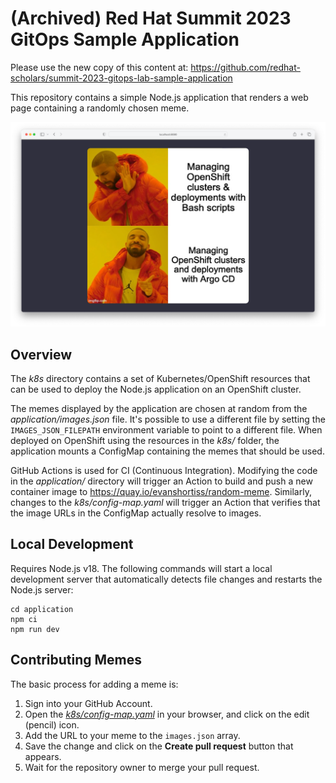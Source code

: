 # (Archived) Red Hat Summit 2023 GitOps Sample Application

Please use the new copy of this content at: https://github.com/redhat-scholars/summit-2023-gitops-lab-sample-application

This repository contains a simple Node.js application that renders a web page
containing a randomly chosen meme.

![alt text](https://github.com/evanshortiss/rht-summit-2023-sample-application/blob/main/screenshot.png?raw=true)

## Overview

The *k8s* directory contains a set of Kubernetes/OpenShift resources that can be used
to deploy the Node.js application on an OpenShift cluster.

The memes displayed by the application are chosen at random from the
*application/images.json* file. It's possible to use a different file by setting
the `IMAGES_JSON_FILEPATH` environment variable to point to a different file.
When deployed on OpenShift using the resources in the *k8s/* folder, the
application mounts a ConfigMap containing the memes that should be used.

GitHub Actions is used for CI (Continuous Integration). Modifying the code in
the *application/* directory will trigger an Action to build and push a new
container image to https://quay.io/evanshortiss/random-meme. Similarly, changes
to the *k8s/config-map.yaml* will trigger an Action that verifies that the image
URLs in the ConfigMap actually resolve to images.

## Local Development

Requires Node.js v18. The following commands will start a local development
server that automatically detects file changes and restarts the Node.js server:

```
cd application
npm ci
npm run dev
```

## Contributing Memes

The basic process for adding a meme is:

1. Sign into your GitHub Account.
1. Open the _[k8s/config-map.yaml](https://github.com/evanshortiss/rht-summit-2023-sample-application/blob/main/k8s/config-map.yaml)_ in your browser, and click on the edit (pencil) icon.
1. Add the URL to your meme to the `images.json` array.
1. Save the change and click on the **Create pull request** button that appears.
1. Wait for the repository owner to merge your pull request.
